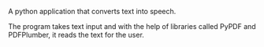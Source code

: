 A python application that converts text into speech.

The program takes text input and with the help of libraries called PyPDF and PDFPlumber, it reads the text for the user.
